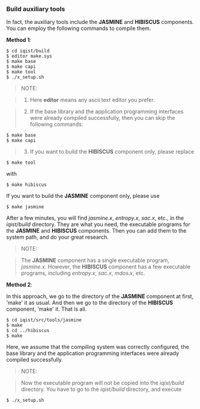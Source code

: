 ### Build auxiliary tools

In fact, the auxiliary tools include the **JASMINE** and **HIBISCUS** components. You can employ the following commands to compile them.

**Method 1**:
```
$ cd iqist/build
$ editor make.sys
$ make base
$ make capi
$ make tool
$ ./x_setup.sh
```

> NOTE: 

> 1. Here **editor** means any ascii text editor you prefer.

> 2. If the base library and the application programming interfaces were already compiled successfully, then you can skip the following commands:
```
$ make base
$ make capi
```

> 3. If you want to build the **HIBISCUS** component only, please replace
```
$ make tool
```
with
```
$ make hibiscus
```
If you want to build the **JASMINE** component only, please use
```
$ make jasmine
```

After a few minutes, you will find *jasmine.x*, *entropy.x*, *sac.x*, etc., in the *iqist/build* directory. They are what you need, the executable programs for the **JASMINE** and **HIBISCUS** components. Then you can add them to the system path, and do your great research.

> NOTE: 

> The **JASMINE** component has a single executable program, *jasmine.x*. However, the **HIBISCUS** component has a few executable programs, including *entropy.x*, *sac.x*, *mdos.x*, etc.

**Method 2**:

In this approach, we go to the directory of the **JASMINE** component at first, 'make' it as usual. And then we go to the directory of the **HIBISCUS** component, 'make' it. That is all.

```
$ cd iqist/src/tools/jasmine
$ make
$ cd ../hibiscus
$ make
```

Here, we assume that the compiling system was correctly configured, the base library and the application programming interfaces were already compiled successfully.

> NOTE: 

> Now the executable program will not be copied into the *iqist/build* directory. You have to go to the *iqist/build* directory, and execute
```
$ ./x_setup.sh
```